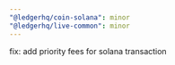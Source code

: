```yaml
---
"@ledgerhq/coin-solana": minor
"@ledgerhq/live-common": minor
---
```


fix: add priority fees for solana transaction
